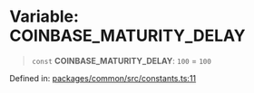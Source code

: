 # Variable: COINBASE\_MATURITY\_DELAY

> `const` **COINBASE\_MATURITY\_DELAY**: `100` = `100`

Defined in: [packages/common/src/constants.ts:11](https://github.com/dcdpr/did-btcr2-js/blob/4a717493e735221d072999f212891939f4de3f23/packages/common/src/constants.ts#L11)

